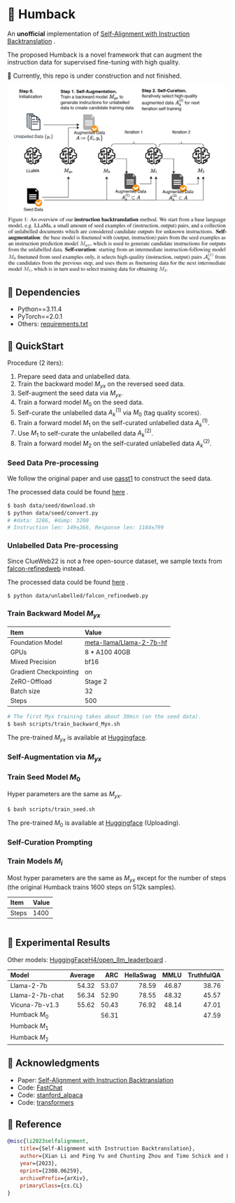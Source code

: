 # 🐋 Humback

An **unofficial** implementation of [Self-Alignment with Instruction Backtranslation](https://arxiv.org/pdf/2308.06259.pdf) .

The proposed Humback is a novel framework that can augment the instruction data for supervised fine-tuning with high quality.

🚧 Currently, this repo is under construction and not finished.

![Humback Framework](./figs/humback.png)

## 🌴 Dependencies

- Python==3.11.4
- PyTorch==2.0.1
- Others: [requirements.txt](./requirements.txt)

## 🚀 QuickStart

Procedure (2 iters):
1. Prepare seed data and unlabelled data.
2. Train the backward model $M_{yx}$ on the reversed seed data.
3. Self-augment the seed data via $M_{yx}$.
4. Train a forward model $M_{0}$ on the seed data.
5. Self-curate the unlabelled data $A_{k}^{(1)}$ via $M_{0}$ (tag quality scores).
6. Train a forward model $M_{1}$ on the self-curated unlabelled data $A_{k}^{(1)}$.
7. Use $M_{1}$ to self-curate the unlabelled data $A_{k}^{(2)}$.
8. Train a forward model $M_{2}$ on the self-curated unlabelled data $A_{k}^{(2)}$.

### Seed Data Pre-processing

We follow the original paper and use [oasst1](https://huggingface.co/datasets/OpenAssistant/oasst1) to construct the seed data.

The processed data could be found [here](https://github.com/Spico197/Humback/releases/tag/data) .

```bash
$ bash data/seed/download.sh
$ python data/seed/convert.py
# #data: 3286, #dump: 3200
# Instruction len: 149±266, Response len: 1184±799
```

### Unlabelled Data Pre-processing

Since ClueWeb22 is not a free open-source dataset, we sample texts from [falcon-refinedweb](https://huggingface.co/datasets/tiiuae/falcon-refinedweb) instead.

The processed data could be found [here](https://github.com/Spico197/Humback/releases/tag/data) .

```bash
$ python data/unlabelled/falcon_refinedweb.py
```

### Train Backward Model $M_{yx}$

| Item                   | Value                                                                       |
| :--------------------- | :-------------------------------------------------------------------------- |
| Foundation Model       | [meta-llama/Llama-2-7b-hf](https://huggingface.co/meta-llama/Llama-2-7b-hf) |
| GPUs                   | 8 * A100 40GB                                                               |
| Mixed Precision        | bf16                                                                        |
| Gradient Checkpointing | on                                                                          |
| ZeRO-Offload           | Stage 2                                                                     |
| Batch size             | 32                                                                          |
| Steps                  | 500                                                                         |

```bash
# The first Myx training takes about 30min (on the seed data).
$ bash scripts/train_backward_Myx.sh
```

The pre-trained $M_{yx}$ is available at [Huggingface](https://huggingface.co/Spico/Humback-Myx).

### Self-Augmentation via $M_{yx}$



### Train Seed Model $M_{0}$

Hyper parameters are the same as $M_{yx}$.

```bash
$ bash scripts/train_seed.sh
```

The pre-trained $M_{0}$ is available at [Huggingface](https://huggingface.co/Spico/Humback-M0) (Uploading).

### Self-Curation Prompting



### Train Models $M_{i}$

Most hyper parameters are the same as $M_{yx}$ except for the number of steps (the original Humback trains 1600 steps on 512k samples).

| Item  | Value |
| :---- | :---- |
| Steps | 1400  |


```bash

```

## 📑 Experimental Results

Other models: [HuggingFaceH4/open_llm_leaderboard](https://huggingface.co/spaces/HuggingFaceH4/open_llm_leaderboard) .

| Model           | Average |   ARC | HellaSwag |  MMLU | TruthfulQA |
| :-------------- | ------: | ----: | --------: | ----: | ---------: |
| Llama-2-7b      |   54.32 | 53.07 |     78.59 | 46.87 |      38.76 |
| Llama-2-7b-chat |   56.34 | 52.90 |     78.55 | 48.32 |      45.57 |
| Vicuna-7b-v1.3  |   55.62 | 50.43 |     76.92 | 48.14 |      47.01 |
| Humback $M_{0}$ |         | 56.31 |           |       |      47.59 |
| Humback $M_{1}$ |         |       |           |       |            |
| Humback $M_{2}$ |         |       |           |       |            |

## 💌 Acknowledgments

- Paper: [Self-Alignment with Instruction Backtranslation](https://arxiv.org/pdf/2308.06259.pdf)
- Code: [FastChat](https://github.com/lm-sys/FastChat)
- Code: [stanford_alpaca](https://github.com/tatsu-lab/stanford_alpaca)
- Code: [transformers](https://huggingface.co/transformers/)

## 📜 Reference

```bibtex
@misc{li2023selfalignment,
    title={Self-Alignment with Instruction Backtranslation},
    author={Xian Li and Ping Yu and Chunting Zhou and Timo Schick and Luke Zettlemoyer and Omer Levy and Jason Weston and Mike Lewis},
    year={2023},
    eprint={2308.06259},
    archivePrefix={arXiv},
    primaryClass={cs.CL}
}
```
